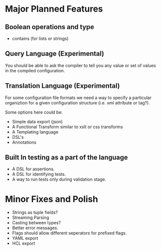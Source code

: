 # Major Planned Features

## Boolean operations and type

* contains (for lists or strings)

## Query Language (Experimental)

You should be able to ask the compiler to tell you any value or set of values in the
compiled configuration.

## Translation Language (Experimental)

For some configuration file formats we need a way to specify a particular
organiztion for a given configuration structure (i.e. xml attribute or tag?).

Some options here could be:

* Simple data export (json) 
* A Functional Transform similar to xslt or css transforms
* A Templating language
* DSL's
* Annotations

## Built In testing as a part of the language

* A DSL for assertions.
* A DSL for identifying tests.
* A way to run tests only during validation stage.

# Minor Fixes and Polish

* Strings as tuple fields?
* Streaming Parsing
* Casting between types?
* Better error messages.
* Flags should allow different seperators for prefixed flags.
* YAML export
* HCL export